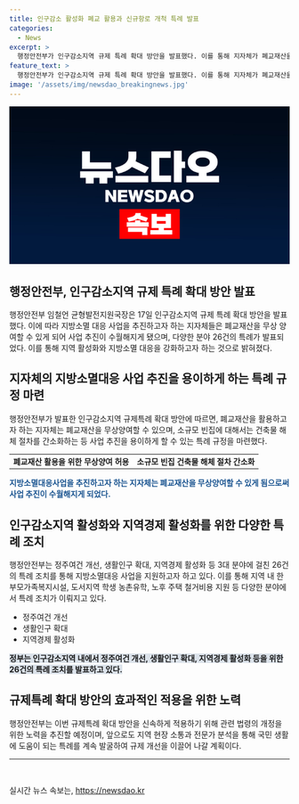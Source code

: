 ```yaml
---
title: 인구감소 활성화 폐교 활용과 신규항로 개척 특례 발표
categories:
  - News
excerpt: >
  행정안전부가 인구감소지역 규제 특례 확대 방안을 발표했다. 이를 통해 지자체가 폐교재산을 활용하여 지방소멸 대응 사업을 추진할 수 있도록 허용하고, 폐교재산을 무상양여할 수 있게 됐다. 또한, 소규모 빈집에 대한 건축물 해제 절차를 간소화하고, 인구감소지역에 다양한 특례를 적용했다. 이를 통해 지역의 활성화와 지자체의 발전을 돕는다는 계획이다. 향후 관련 법령 개정을 통해 규제 특례 사항을 신속하게 적용할 예정이며, 이를 통해 지역 경제 활성화와 지방소멸 대응에 기여할 계획이다.
feature_text: >
  행정안전부가 인구감소지역 규제 특례 확대 방안을 발표했다. 이를 통해 지자체가 폐교재산을 활용하여 지방소멸 대응 사업을 추진할 수 있도록 허용하고, 폐교재산을 무상양여할 수 있게 됐다. 또한, 소규모 빈집에 대한 건축물 해제 절차를 간소화하고, 인구감소지역에 다양한 특례를 적용했다. 이를 통해 지역의 활성화와 지자체의 발전을 돕는다는 계획이다. 향후 관련 법령 개정을 통해 규제 특례 사항을 신속하게 적용할 예정이며, 이를 통해 지역 경제 활성화와 지방소멸 대응에 기여할 계획이다.
image: '/assets/img/newsdao_breakingnews.jpg'
---
```


<p><img src="/assets/img/newsdao_breakingnews.jpg" alt="ontimetimes 속보" /></p>

<h2 data-ke-size="size26">행정안전부, 인구감소지역 규제 특례 확대 방안 발표</h2>

<p data-ke-size="size16">행정안전부 임철언 균형발전지원국장은 17일 인구감소지역 규제 특례 확대 방안을 발표했다. 이에 따라 지방소멸 대응 사업을 추진하고자 하는 지자체들은 폐교재산을 무상 양여할 수 있게 되어 사업 추진이 수월해지게 됐으며, 다양한 분야 26건의 특례가 발표되었다. 이를 통해 지역 활성화와 지방소멸 대응을 강화하고자 하는 것으로 밝혀졌다.</p>

<h2 data-ke-size="size24">지자체의 지방소멸대응 사업 추진을 용이하게 하는 특례 규정 마련</h2>

<p data-ke-size="size16">행정안전부가 발표한 인구감소지역 규제특례 확대 방안에 따르면, 폐교재산을 활용하고자 하는 지자체는 폐교재산을 무상양여할 수 있으며, 소규모 빈집에 대해서는 건축물 해체 절차를 간소화하는 등 사업 추진을 용이하게 할 수 있는 특례 규정을 마련했다.</p>

<table style="width: 100%;" data-ke-style="style34">
<tbody>
<tr>
<td style="text-align: center; height: 17px;"><b>폐교재산 활용을 위한 무상양여 허용</b></td>
<td style="text-align: center; height: 17px;"><b>소규모 빈집 건축물 해체 절차 간소화</b></td>
</tr>
</tbody>
</table>

<p><b><span style="color: #1a5490;">지방소멸대응사업을 추진하고자 하는 지자체는 폐교재산을 무상양여할 수 있게 됨으로써 사업 추진이 수월해지게 되었다.</span></b></p>

<h2 data-ke-size="size24">인구감소지역 활성화와 지역경제 활성화를 위한 다양한 특례 조치</h2>

<p data-ke-size="size16">행정안전부는 정주여건 개선, 생활인구 확대, 지역경제 활성화 등 3대 분야에 걸친 26건의 특례 조치를 통해 지방소멸대응 사업을 지원하고자 하고 있다. 이를 통해 지역 내 한부모가족복지시설, 도서지역 학생 농촌유학, 노후 주택 철거비용 지원 등 다양한 분야에서 특례 조치가 이뤄지고 있다.</p>

<ul>
<li>정주여건 개선</li>
<li>생활인구 확대</li>
<li>지역경제 활성화</li>
</ul>

<p><b><span style="background-color: #21538527;">정부는 인구감소지역 내에서 정주여건 개선, 생활인구 확대, 지역경제 활성화 등을 위한 26건의 특례 조치를 발표하고 있다.</span></b></p>

<h2 data-ke-size="size24">규제특례 확대 방안의 효과적인 적용을 위한 노력</h2>

<p data-ke-size="size16">행정안전부는 이번 규제특례 확대 방안을 신속하게 적용하기 위해 관련 법령의 개정을 위한 노력을 추진할 예정이며, 앞으로도 지역 현장 소통과 전문가 분석을 통해 국민 생활에 도움이 되는 특례를 계속 발굴하여 규제 개선을 이끌어 나갈 계획이다.</p>

<hr data-ke-size="size24">

<p data-ke-size="size16">&nbsp;</p>
실시간 뉴스 속보는, <a href="https://newsdao.kr" rel="dofollow">https://newsdao.kr</a>


